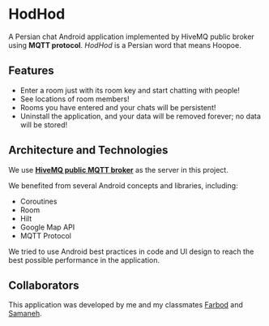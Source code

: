 # HodHod
A Persian chat Android application implemented by HiveMQ public broker using **MQTT protocol**. _HodHod_ is a Persian word that means Hoopoe.

## Features
* Enter a room just with its room key and start chatting with people!
* See locations of room members!
* Rooms you have entered and your chats will be persistent!
* Uninstall the application, and your data will be removed forever; no data will be stored!

## Architecture and Technologies
We use [**HiveMQ public MQTT broker**](https://www.mqtt-dashboard.com/) as the server in this project.

We benefited from several Android concepts and libraries, including:
* Coroutines
* Room
* Hilt
* Google Map API
* MQTT Protocol

We tried to use Android best practices in code and UI design to reach the best possible performance in the application.

## Collaborators
This application was developed by me and my classmates [Farbod](https://github.com/farbodxrs) and [Samaneh](https://github.com/samaneh-yari).
